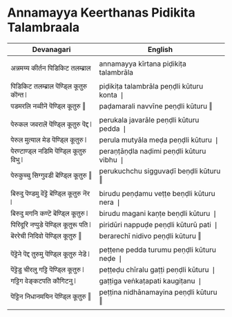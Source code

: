 # Annamayya Keerthanas Pidikita Talambraala

| Devanagari | English |
| ------ | ------ |
|  |  |
| अन्नमय्य कीर्तन पिडिकिट तलम्ब्राल   | annamayya kīrtana piḍikiṭa talambrāla   |
|  |  |
| पिडिकिट तलम्ब्राल पॆण्ड्लि कूतुरु कॊन्त ❘   | piḍikiṭa talambrāla peṇḍli kūturu konta ❘   |
| पडमरलि नव्वीनॆ पॆण्ड्लि कूतुरु ‖   | paḍamarali navvīne peṇḍli kūturu ‖   |
|  |  |
| पेरुकल जवरालॆ पॆण्ड्लि कूतुरु पॆद्द ❘   | perukala javarāle peṇḍli kūturu pedda ❘   |
| पेरुल मुत्याल मेड पॆण्ड्लि कूतुरु ❘   | perula mutyāla meḍa peṇḍli kūturu ❘   |
| पेरण्टाण्ड्ल नडिमि पॆण्ड्लि कूतुरु विभु ❘   | peraṇṭāṇḍla naḍimi peṇḍli kūturu vibhu ❘   |
| पेरुकुच्चु सिग्गुवडी बॆण्ड्लि कूतुरु ‖   | perukuchchu sigguvaḍī beṇḍli kūturu ‖   |
|  |  |
| बिरुदु पॆण्डमु वॆट्टॆ बॆण्ड्लि कूतुरु नॆर ❘   | birudu peṇḍamu veṭṭe beṇḍli kūturu nera ❘   |
| बिरुदु मगनि कण्टॆ बॆण्ड्लि कूतुरु ❘   | birudu magani kaṇṭe beṇḍli kūturu ❘   |
| पिरिदूरि नप्पुडे पॆण्ड्लि कूतुरू पति ❘   | piridūri nappuḍe peṇḍli kūturū pati ❘   |
| बॆररेची निदिवो पॆण्ड्लि कूतुरु ‖   | berarechī nidivo peṇḍli kūturu ‖   |
|  |  |
| पॆट्टॆने पॆद्द तुरुमु पॆण्ड्लि कूतुरु नेडॆ ❘   | peṭṭene pedda turumu peṇḍli kūturu neḍe ❘   |
| पॆट्टॆडु चीरलु गट्टि पॆण्ड्लि कूतुरु ❘   | peṭṭeḍu chīralu gaṭṭi peṇḍli kūturu ❘   |
| गट्टिग वेङ्कटपति कौगिटनु ❘   | gaṭṭiga veṅkaṭapati kaugiṭanu ❘   |
| पॆट्टिन निधानमयिन पॆण्ड्लि कूतुरु ‖   | peṭṭina nidhānamayina peṇḍli kūturu ‖   |
|  |  |
